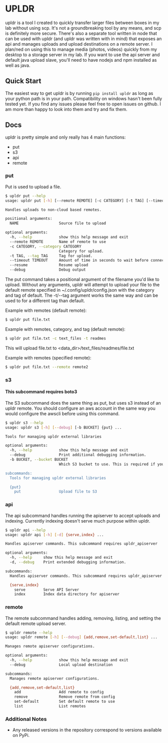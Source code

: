 # UPLDR

upldr is a tool I created to quickly transfer larger files between boxes in my lab without using scp. It's not a groundbreaking tool by any means, and scp is definitely more secure. There's also a separate tool written in node that can be used with upldr (and upldr was written with in mind) that exposes an api and manages uploads and upload destinations on a remote server. I plan/ned on using this to manage media (photos, videos) quickly from my desktop to a storage server in my lab. If you want to use the api server and default java upload slave, you'll need to have nodejs and npm installed as well as java.

## Quick Start
The easiest way to get upldr is by running ```pip install upldr``` as long as your python path is in your path. Compatibility on windows hasn't been fully tested yet. If you find any issues please feel free to open issues on github. I am more than happy to look into them and try and fix them.

## Docs
upldr is pretty simple and only really has 4 main functions:
* put
* s3
* api
* remote

### put
Put is used to upload a file.
```bash
$ upldr put --help
usage: upldr put [-h] [--remote REMOTE] [-c CATEGORY] [-t TAG] [--timeout TIMEOUT] [--resume] [--debug] NAME

Handles uploads to non-cloud based remotes.

positional arguments:
  NAME                  Source file to upload

optional arguments:
  -h, --help            show this help message and exit
  --remote REMOTE       Name of remote to use
  -c CATEGORY, --category CATEGORY
                        Category for upload.
  -t TAG, --tag TAG     Tag for upload.
  --timeout TIMEOUT     Amount of time in seconds to wait before connecting to upload slave. Often there is a delay.
  --resume              Resume upload
  --debug               Debug output
```
The put command takes a positional argument of the filename you'd like to upload. Without any arguments, upldr will attempt to upload your file to the default remote specified in ~/.config/upldr/config.json with the category and tag of default. The -t/--tag argument works the same way and can be used to for a different tag than default.

Example with remotes (default remote):
```bash
$ upldr put file.txt
```
Example with remotes, category, and tag (default remote):
```bash
$ upldr put file.txt -c text_files -t readmes
```
This will upload file.txt to <data_dir>/text_files/readmes/file.txt

Example with remotes (specified remote):
```bash
$ upldr put file.txt --remote remote2
```

### s3
#### This subcommand requires boto3
The S3 subcommand does the same thing as put, but uses s3 instead of an upldr remote. You should configure an aws account in the same way you would configure the awscli before using this command.
```bash
$ upldr s3 --help
usage: upldr s3 [-h] [--debug] [-b BUCKET] {put} ...

Tools for managing upldr external libraries

optional arguments:
  -h, --help            show this help message and exit
  --debug               Print additional debugging information.
  -b BUCKET, --bucket BUCKET
                        Which S3 bucket to use. This is required if you don't have a default bucket set.

subcommands:
  Tools for managing upldr external libraries

  {put}
    put                 Upload file to S3
```

### api
The api subcommand handles running the apiserver to accept uploads and indexing. Currently indexing doesn't serve much purpose within upldr.
```bash
$ upldr api --help
usage: upldr api [-h] [-d] {serve,index} ...

Handles apiserver commands. This subcommand requires upldr_apiserver

optional arguments:
  -h, --help     show this help message and exit
  -d, --debug    Print extended debugging information.

subcommands:
  Handles apiserver commands. This subcommand requires upldr_apiserver

  {serve,index}
    serve        Serve API Server
    index        Index data directory for apiserver
```

### remote
The remote subcommand handles adding, removing, listing, and setting the default remote upload server.
```bash
$ upldr remote --help
usage: upldr remote [-h] [--debug] {add,remove,set-default,list} ...

Manages remote apiserver configurations.

optional arguments:
  -h, --help            show this help message and exit
  --debug               Local upload destination

subcommands:
  Manages remote apiserver configurations.

  {add,remove,set-default,list}
    add                 Add remote to config
    remove              Remove remote from config
    set-default         Set default remote to use
    list                List remotes
```

### Additional Notes
* Any released versions in the repository correspond to versions available on PyPi.